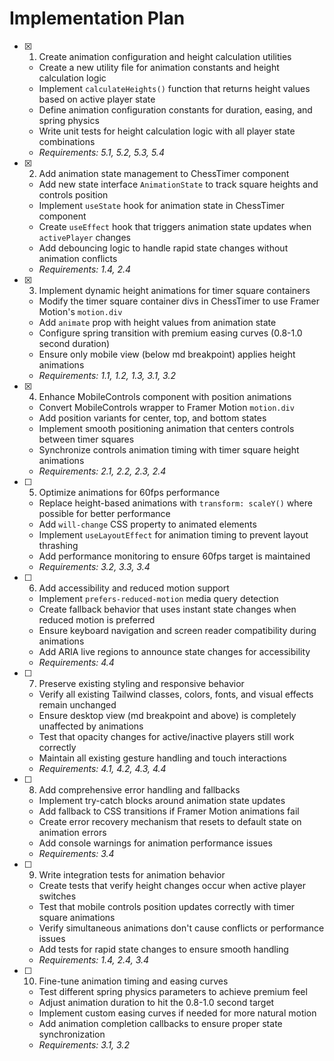 # Implementation Plan

- [x] 1. Create animation configuration and height calculation utilities





  - Create a new utility file for animation constants and height calculation logic
  - Implement `calculateHeights()` function that returns height values based on active player state
  - Define animation configuration constants for duration, easing, and spring physics
  - Write unit tests for height calculation logic with all player state combinations
  - _Requirements: 5.1, 5.2, 5.3, 5.4_

- [x] 2. Add animation state management to ChessTimer component





  - Add new state interface `AnimationState` to track square heights and controls position
  - Implement `useState` hook for animation state in ChessTimer component
  - Create `useEffect` hook that triggers animation state updates when `activePlayer` changes
  - Add debouncing logic to handle rapid state changes without animation conflicts
  - _Requirements: 1.4, 2.4_

- [x] 3. Implement dynamic height animations for timer square containers





  - Modify the timer square container divs in ChessTimer to use Framer Motion's `motion.div`
  - Add `animate` prop with height values from animation state
  - Configure spring transition with premium easing curves (0.8-1.0 second duration)
  - Ensure only mobile view (below md breakpoint) applies height animations
  - _Requirements: 1.1, 1.2, 1.3, 3.1, 3.2_

- [x] 4. Enhance MobileControls component with position animations





  - Convert MobileControls wrapper to Framer Motion `motion.div`
  - Add position variants for center, top, and bottom states
  - Implement smooth positioning animation that centers controls between timer squares
  - Synchronize controls animation timing with timer square height animations
  - _Requirements: 2.1, 2.2, 2.3, 2.4_

- [ ] 5. Optimize animations for 60fps performance
  - Replace height-based animations with `transform: scaleY()` where possible for better performance
  - Add `will-change` CSS property to animated elements
  - Implement `useLayoutEffect` for animation timing to prevent layout thrashing
  - Add performance monitoring to ensure 60fps target is maintained
  - _Requirements: 3.2, 3.3, 3.4_

- [ ] 6. Add accessibility and reduced motion support
  - Implement `prefers-reduced-motion` media query detection
  - Create fallback behavior that uses instant state changes when reduced motion is preferred
  - Ensure keyboard navigation and screen reader compatibility during animations
  - Add ARIA live regions to announce state changes for accessibility
  - _Requirements: 4.4_

- [ ] 7. Preserve existing styling and responsive behavior
  - Verify all existing Tailwind classes, colors, fonts, and visual effects remain unchanged
  - Ensure desktop view (md breakpoint and above) is completely unaffected by animations
  - Test that opacity changes for active/inactive players still work correctly
  - Maintain all existing gesture handling and touch interactions
  - _Requirements: 4.1, 4.2, 4.3, 4.4_

- [ ] 8. Add comprehensive error handling and fallbacks
  - Implement try-catch blocks around animation state updates
  - Add fallback to CSS transitions if Framer Motion animations fail
  - Create error recovery mechanism that resets to default state on animation errors
  - Add console warnings for animation performance issues
  - _Requirements: 3.4_

- [ ] 9. Write integration tests for animation behavior
  - Create tests that verify height changes occur when active player switches
  - Test that mobile controls position updates correctly with timer square animations
  - Verify simultaneous animations don't cause conflicts or performance issues
  - Add tests for rapid state changes to ensure smooth handling
  - _Requirements: 1.4, 2.4, 3.4_

- [ ] 10. Fine-tune animation timing and easing curves
  - Test different spring physics parameters to achieve premium feel
  - Adjust animation duration to hit the 0.8-1.0 second target
  - Implement custom easing curves if needed for more natural motion
  - Add animation completion callbacks to ensure proper state synchronization
  - _Requirements: 3.1, 3.2_